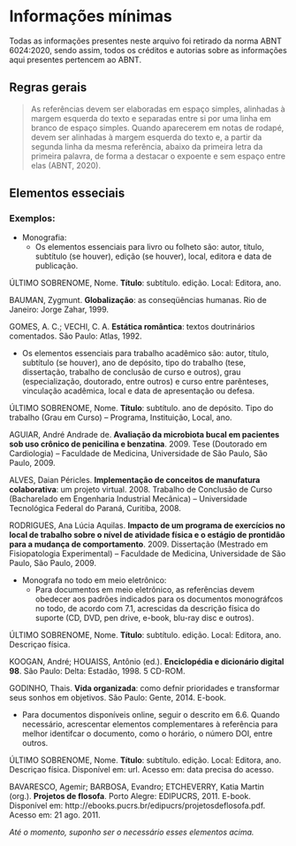 # Informações mínimas

Todas as informações presentes neste arquivo foi retirado da norma ABNT 6024:2020, sendo assim, todos os créditos e autorias sobre as informações aqui presentes pertencem ao ABNT.

## Regras gerais

> As referências devem ser elaboradas em espaço simples, alinhadas à margem esquerda do texto e separadas entre si por uma linha em branco de espaço simples. Quando aparecerem em notas de rodapé, devem ser alinhadas à margem esquerda do texto e, a partir da segunda linha da mesma referência, abaixo da primeira letra da primeira palavra, de forma a destacar o expoente e sem espaço entre elas (ABNT, 2020).

## Elementos esseciais

### Exemplos:

- Monografia:
  - Os elementos essenciais para livro ou folheto são: autor, título, subtítulo (se houver), edição (se houver), local, editora e data de publicação.

ÚLTIMO SOBRENOME, Nome. **Título**: subtítulo. edição. Local: Editora, ano.

BAUMAN, Zygmunt. **Globalização**: as conseqüências humanas. Rio de Janeiro: Jorge Zahar, 1999.

GOMES, A. C.; VECHI, C. A. **Estática romântica**: textos doutrinários comentados. São Paulo: Atlas, 1992.

  - Os elementos essenciais para trabalho acadêmico são: autor, título, subtítulo (se houver), ano de depósito, tipo do trabalho (tese, dissertação, trabalho de conclusão de curso e outros), grau (especialização, doutorado, entre outros) e curso entre parênteses, vinculação acadêmica, local e data de apresentação ou defesa.

ÚLTIMO SOBRENOME, Nome. **Título**: subtítulo. ano de depósito. Tipo do trabalho (Grau em Curso) – Programa, Instituição, Local, ano.

AGUIAR, André Andrade de. **Avaliação da microbiota bucal em pacientes sob uso crônico de penicilina e benzatina**. 2009. Tese (Doutorado em Cardiologia) – Faculdade de Medicina, Universidade de São Paulo, São Paulo, 2009.

ALVES, Daian Péricles. **Implementação de conceitos de manufatura colaborativa**: um projeto virtual. 2008. Trabalho de Conclusão de Curso (Bacharelado em Engenharia Industrial Mecânica) – Universidade Tecnológica Federal do Paraná, Curitiba, 2008.

RODRIGUES, Ana Lúcia Aquilas. **Impacto de um programa de exercícios no local de trabalho sobre o nível de atividade física e o estágio de prontidão para a mudança de comportamento**. 2009. Dissertação (Mestrado em Fisiopatologia Experimental) – Faculdade de Medicina, Universidade de São Paulo, São Paulo, 2009.

 - Monografa no todo em meio eletrônico:
    - Para documentos em meio eletrônico, as referências devem obedecer aos padrões indicados para os documentos monográfcos no todo, de acordo com 7.1, acrescidas da descrição física do suporte (CD, DVD, pen drive, e-book, blu-ray disc e outros).

ÚLTIMO SOBRENOME, Nome. **Título**: subtítulo. edição. Local: Editora, ano. Descriçao física.

KOOGAN, André; HOUAISS, Antônio (ed.). **Enciclopédia e dicionário digital 98**. São Paulo: Delta: Estadão, 1998. 5 CD-ROM.

GODINHO, Thais. **Vida organizada**: como defnir prioridades e transformar seus sonhos em objetivos. São Paulo: Gente, 2014. E-book.

  - Para documentos disponíveis online, seguir o descrito em 6.6. Quando necessário, acrescentar elementos complementares à referência para melhor identifcar o documento, como o horário, o número DOI, entre outros.

ÚLTIMO SOBRENOME, Nome. **Título**: subtítulo. edição. Local: Editora, ano. Descriçao física. Disponível em: url. Acesso em: data precisa do acesso.

BAVARESCO, Agemir; BARBOSA, Evandro; ETCHEVERRY, Katia Martin (org.). **Projetos de flosofa**. Porto Alegre: EDIPUCRS, 2011. E-book. Disponível em: http ://ebooks.pucrs.br/edipucrs/projetosdeflosofa.pdf. Acesso em: 21 ago. 2011.

_Até o momento, suponho ser o necessário esses elementos acima._